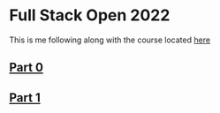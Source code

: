 # Full Stack Open 2022

This is me following along with the course located [here](https://fullstackopen.com/en/about)

## [Part 0](https://fullstackopen.com/en/part0) 

## [Part 1](https://fullstackopen.com/en/part1)
